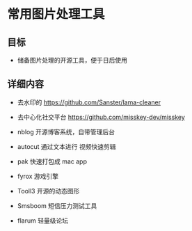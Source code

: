 # 常用图片处理工具

## 目标

* 储备图片处理的开源工具，便于日后使用

## 详细内容

* 去水印的 https://github.com/Sanster/lama-cleaner

* 去中心化社交平台 https://github.com/misskey-dev/misskey
* nblog 开源博客系统，自带管理后台
* autocut 通过文本进行 视频快速剪辑
* pak 快速打包成 mac app
* fyrox 游戏引擎
* Tooll3 开源的动态图形
* Smsboom 短信压力测试工具
* flarum 轻量级论坛